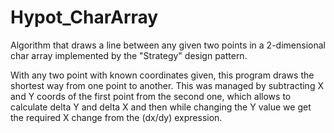 # Hypot_CharArray
Algorithm that draws a line between any given two points in a 2-dimensional char array implemented by the "Strategy" design pattern.

With any two point with known coordinates given, this program draws the shortest way from one point to another. This was managed by subtracting X and Y coords of the first point from the second one, which allows to calculate delta Y and delta X and then while changing the Y value we get the required X change from the (dx/dy)
expression.

